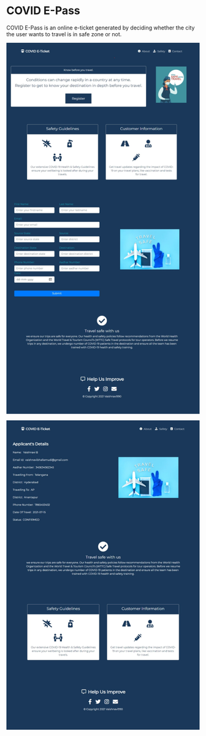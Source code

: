 # COVID E-Pass

COVID E-Pass is an online e-ticket generated by deciding whether the city the user wants to travel is in safe zone or not.



![Home](https://github.com/vaishnavi990/COVID-E-Pass/blob/main/Home.jpeg?raw=true)



![Index](https://github.com/vaishnavi990/COVID-E-Pass/blob/main/Index.jpeg?raw=true)
